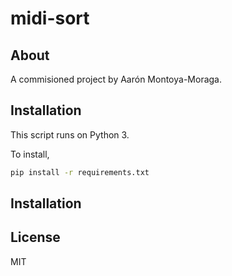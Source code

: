 # midi-sort

## About

A commisioned project by Aarón Montoya-Moraga.

## Installation

This script runs on Python 3.

To install,

```bash
pip install -r requirements.txt
```

## Installation

## License

MIT